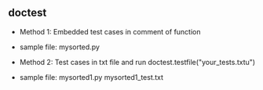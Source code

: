 ## doctest
* Method 1: Embedded test cases in comment of function
 * sample file: mysorted.py

* Method 2: Test cases in txt file and run doctest.testfile("your_tests.txtu")
 * sample file: mysorted1.py mysorted1_test.txt
